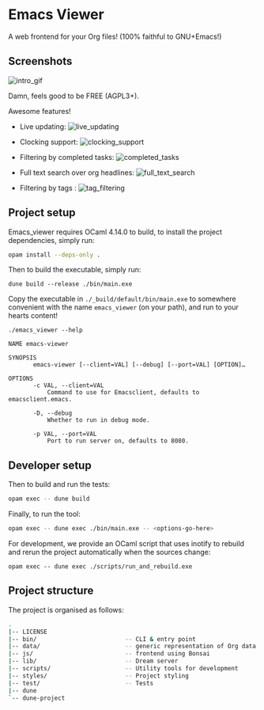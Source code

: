 # Emacs Viewer

A web frontend for your Org files! (100% faithful to GNU+Emacs!)

## Screenshots
![intro_gif](https://codeberg.org/gopiandcode/emacs-viewer/raw/branch/master/images/intro-gif.gif)

Damn, feels good to be FREE (AGPL3+).

Awesome features!

- Live updating:
![live_updating](https://codeberg.org/gopiandcode/emacs-viewer/raw/branch/master/images/live-updating.gif)

- Clocking support:
![clocking_support](https://codeberg.org/gopiandcode/emacs-viewer/raw/branch/master/images/clocking-support.gif)

- Filtering by completed tasks:
![completed_tasks](https://codeberg.org/gopiandcode/emacs-viewer/raw/branch/master/images/completed-tasks.gif)

- Full text search over org headlines:
![full_text_search](https://codeberg.org/gopiandcode/emacs-viewer/raw/branch/master/images/full-text-search.gif)

- Filtering by tags :
![tag_filtering](https://codeberg.org/gopiandcode/emacs-viewer/raw/branch/master/images/tag-support.gif)

## Project setup
Emacs_viewer requires OCaml 4.14.0 to build, to install the project dependencies, simply run:

```bash
opam install --deps-only .
```

Then to build the executable, simply run:
```
dune build --release ./bin/main.exe
```

Copy the executable in `./_build/default/bin/main.exe` to somewhere
convenient with the name `emacs_viewer` (on your path), and run to your
hearts content!

```
./emacs_viewer --help

NAME emacs-viewer

SYNOPSIS
       emacs-viewer [--client=VAL] [--debug] [--port=VAL] [OPTION]…

OPTIONS
       -c VAL, --client=VAL
           Command to use for Emacsclient, defaults to emacsclient.emacs.

       -D, --debug
           Whether to run in debug mode.

       -p VAL, --port=VAL
           Port to run server on, defaults to 8080.

```

## Developer setup

Then to build and run the tests:

```bash
opam exec -- dune build
```

Finally, to run the tool:

```bash
opam exec -- dune exec ./bin/main.exe -- <options-go-here>
```

For development, we provide an OCaml script that uses inotify to
rebuild and rerun the project automatically when the sources change:

```
opam exec -- dune exec ./scripts/run_and_rebuild.exe
```

## Project structure

The project is organised as follows:

```bash
.
|-- LICENSE
|-- bin/                         -- CLI & entry point
|-- data/                        -- generic representation of Org data in OCaml
|-- js/                          -- frontend using Bonsai
|-- lib/                         -- Dream server
|-- scripts/                     -- Utility tools for development
|-- styles/                      -- Project styling
|-- test/                        -- Tests
|-- dune
`-- dune-project
```

